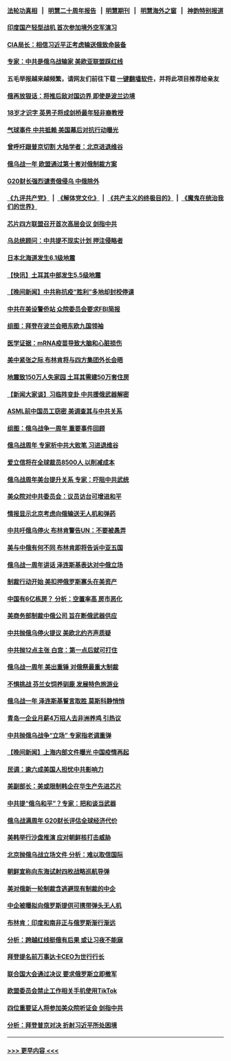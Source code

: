 #### [法轮功真相](https://github.com/gfw-breaker/truth/blob/master/README.md?t=0) &nbsp;&nbsp;|&nbsp;&nbsp; [明慧二十周年报告](https://github.com/gfw-breaker/mh-reports/blob/master/README.md?t=0) &nbsp;&nbsp;|&nbsp;&nbsp;[明慧期刊](https://github.com/gfw-breaker/mh-qikan) &nbsp;&nbsp;|&nbsp;&nbsp; [明慧海外之窗](https://github.com/gfw-breaker/mh-news/blob/master/README.md?t=0) &nbsp;&nbsp;|&nbsp;&nbsp; [神韵特别报道](https://github.com/gfw-breaker/mh-news/blob/master/shenyun.md?t=0)
#### [印度国产轻型战机 首次参加境外空军演习](../pages/nsc418/n13938693.md?t=02270043) 
#### [CIA局长：相信习近平正考虑输送俄致命装备](../pages/nsc418/n13938427.md?t=02270043) 
#### [专家：中共是俄乌战输家 美欧亚联盟踩红线](../pages/nsc418/n13937688.md?t=02270043) 
#### 五毛举报越来越频繁，请网友们前往下载 [一键翻墙软件](https://github.com/gfw-breaker/ssr-accounts)，并将此项目推荐给亲友
#### [俄再放狠话：将推后敌对国边界 即使是波兰边境](../pages/nsc418/n13938319.md?t=02270043) 
#### [18岁才识字 英男子将成剑桥最年轻非裔教授](../pages/nsc418/n13938001.md?t=02270043) 
#### [气球事件 中共抵赖 美国幕后对抗行动曝光](../pages/nsc418/n13938261.md?t=02270043) 
#### [曾呼吁跟普京切割 大陆学者：北京进退维谷](../pages/nsc418/n13938226.md?t=02270043) 
#### [俄乌战一年 欧盟通过第十套对俄制裁方案](../pages/nsc418/n13938233.md?t=02270043) 
#### [G20财长强烈谴责俄侵乌 中俄除外](../pages/nsc418/n13938118.md?t=02270043) 
#### [《九评共产党》](https://github.com/begood0513/9ping.md/blob/master/README.md) &nbsp;|&nbsp; [《解体党文化》](../../../../jtdwh.md/blob/master/README.md)  &nbsp;|&nbsp; [《共产主义的终极目的》](../../../../gczydzjmd.md/blob/master/README.md) &nbsp;|&nbsp; [《魔鬼在统治我们的世界》](../../../../mgztzwmdsj.md/blob/master/README.md) 
#### [芯片四方联盟召开首次高层会议 剑指中共](../pages/nsc418/n13938194.md?t=02270043) 
#### [乌总统顾问：中共提不现实计划 押注侵略者](../pages/nsc418/n13938202.md?t=02270043) 
#### [日本北海道发生6.1级地震](../pages/nsc418/n13938174.md?t=02270043) 
#### [【快讯】土耳其中部发生5.5级地震](../pages/nsc418/n13938111.md?t=02270043) 
#### [【晚间新闻】中共称抗疫“胜利”多地却封校停课](../pages/nsc418/n13938036.md?t=02270043) 
#### [中共在美设警侨站 众院委员会要求FBI简报](../pages/nsc418/n13938015.md?t=02270043) 
#### [组图：拜登在波兰会晤东欧九国领袖](../pages/nsc418/n13937306.md?t=02270043) 
#### [医学证据：mRNA疫苗导致大脑和心脏损伤](../pages/nsc418/n13937706.md?t=02270043) 
#### [美中紧张之际 布林肯将与四方集团外长会晤](../pages/nsc418/n13937844.md?t=02270043) 
#### [地震致150万人失家园 土耳其需建50万套住房](../pages/nsc418/n13937750.md?t=02270043) 
#### [【新闻大家谈】习临阵变卦 中共援俄武器解密](../pages/nsc418/n13937713.md?t=02270043) 
#### [ASML前中国员工窃密 美调查其与中共关系](../pages/nsc418/n13937721.md?t=02270043) 
#### [组图：俄乌战争一周年 重要事件回顾](../pages/nsc418/n13937820.md?t=02270043) 
#### [俄乌战周年 专家析中共大败笔 习进退维谷](../pages/nsc418/n13936661.md?t=02270043) 
#### [爱立信将在全球裁员8500人 以削减成本](../pages/nsc418/n13937612.md?t=02270043) 
#### [俄乌战周年美台提升关系 专家：吓阻中共武统](../pages/nsc418/n13937472.md?t=02270043) 
#### [美众院对中共委员会：议员访台可增进和平](../pages/nsc418/n13937487.md?t=02270043) 
#### [情报显示北京考虑向俄输送无人机和弹药](../pages/nsc418/n13937615.md?t=02270043) 
#### [中共吁俄乌停火 布林肯警告UN：不要被愚弄](../pages/nsc418/n13937566.md?t=02270043) 
#### [美与中俄有何不同 布林肯即将告诉中亚五国](../pages/nsc418/n13937564.md?t=02270043) 
#### [俄乌战一周年讲话 泽连斯基表达对中俄立场](../pages/nsc418/n13937513.md?t=02270043) 
#### [制裁行动开始 美扣押俄罗斯寡头在美资产](../pages/nsc418/n13937543.md?t=02270043) 
#### [中国有6亿栋房？ 分析：空置率高 房市恶化](../pages/nsc418/n13936704.md?t=02270043) 
#### [美商务部制裁中俄公司 旨在断俄武器供应](../pages/nsc418/n13937503.md?t=02270043) 
#### [中共抛俄乌停火提议 美欧北约齐声质疑](../pages/nsc418/n13937512.md?t=02270043) 
#### [中共抛12点主张 白宫：第一点后就可打住](../pages/nsc418/n13937465.md?t=02270043) 
#### [俄乌战一周年 美出重锤 对俄祭最重大制裁](../pages/nsc418/n13937462.md?t=02270043) 
#### [不惧挑战 芬兰女饲养驯鹿 发展特色旅游业](../pages/nsc418/n13937089.md?t=02270043) 
#### [俄乌战一年 泽连斯基誓言取胜 莫斯科静悄悄](../pages/nsc418/n13937303.md?t=02270043) 
#### [青岛一企业月薪4万招人去非洲养鸡 引热议](../pages/nsc418/n13937354.md?t=02270043) 
#### [中共抛俄乌战争“立场” 专家指老调重弹](../pages/nsc418/n13937209.md?t=02270043) 
#### [【晚间新闻】上海内部文件曝光 中国疫情再起](../pages/nsc418/n13937216.md?t=02270043) 
#### [民调：逾六成美国人担忧中共影响力](../pages/nsc418/n13937091.md?t=02270043) 
#### [美副部长：美或限制韩企在华生产先进芯片](../pages/nsc418/n13937056.md?t=02270043) 
#### [中共提“俄乌和平”？专家：把和谈当武器](../pages/nsc418/n13935842.md?t=02270043) 
#### [俄乌战满周年 G20财长评估全球经济代价](../pages/nsc418/n13936978.md?t=02270043) 
#### [美韩举行沙盘推演 应对朝鲜核打击威胁](../pages/nsc418/n13936898.md?t=02270043) 
#### [北京抛俄乌战立场文件 分析：难以取信国际](../pages/nsc418/n13936899.md?t=02270043) 
#### [朝鲜宣称向东海试射四枚战略巡航导弹](../pages/nsc418/n13936900.md?t=02270043) 
#### [美对俄新一轮制裁含逃避现有制裁的中企](../pages/nsc418/n13936744.md?t=02270043) 
#### [中企被曝拟向俄罗斯提供可携带弹头无人机](../pages/nsc418/n13936825.md?t=02270043) 
#### [布林肯：印度和南非正与俄罗斯渐行渐远](../pages/nsc418/n13936831.md?t=02270043) 
#### [分析：跨越红线挺俄有后果 或让习夜不能寐](../pages/nsc418/n13936696.md?t=02270043) 
#### [拜登提名前万事达卡CEO为世行行长](../pages/nsc418/n13936749.md?t=02270043) 
#### [联合国大会通过决议 要求俄罗斯立即撤军](../pages/nsc418/n13936782.md?t=02270043) 
#### [欧盟委员会禁止工作相关手机使用TikTok](../pages/nsc418/n13936675.md?t=02270043) 
#### [四位重要证人将参加美众院听证会 剑指中共](../pages/nsc418/n13936681.md?t=02270043) 
#### [分析：拜登普京对决 折射习近平所处困境](../pages/nsc418/n13936667.md?t=02270043) 

----
#### [ >>> 更早内容 <<< ](../indexes/nsc418-earlier.md)

